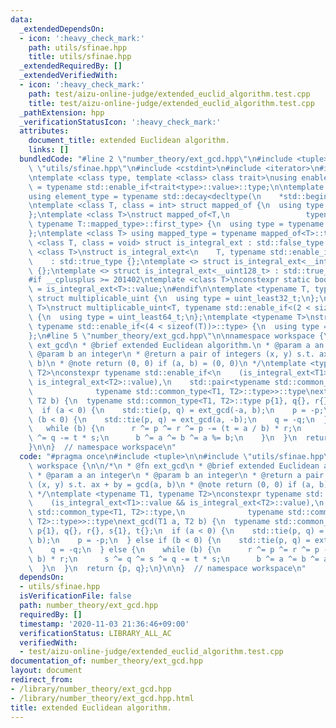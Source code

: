 ```yaml
---
data:
  _extendedDependsOn:
  - icon: ':heavy_check_mark:'
    path: utils/sfinae.hpp
    title: utils/sfinae.hpp
  _extendedRequiredBy: []
  _extendedVerifiedWith:
  - icon: ':heavy_check_mark:'
    path: test/aizu-online-judge/extended_euclid_algorithm.test.cpp
    title: test/aizu-online-judge/extended_euclid_algorithm.test.cpp
  _pathExtension: hpp
  _verificationStatusIcon: ':heavy_check_mark:'
  attributes:
    document_title: extended Euclidean algorithm.
    links: []
  bundledCode: "#line 2 \"number_theory/ext_gcd.hpp\"\n#include <tuple>\n\n#line 2\
    \ \"utils/sfinae.hpp\"\n#include <cstdint>\n#include <iterator>\n#include <type_traits>\n\
    \ntemplate <class type, template <class> class trait>\nusing enable_if_trait_type\
    \ = typename std::enable_if<trait<type>::value>::type;\n\ntemplate <class Container>\n\
    using element_type = typename std::decay<decltype(\n    *std::begin(std::declval<Container&>()))>::type;\n\
    \ntemplate <class T, class = int> struct mapped_of {\n  using type = element_type<T>;\n\
    };\ntemplate <class T>\nstruct mapped_of<T,\n                 typename std::pair<int,\
    \ typename T::mapped_type>::first_type> {\n  using type = typename T::mapped_type;\n\
    };\ntemplate <class T> using mapped_type = typename mapped_of<T>::type;\n\ntemplate\
    \ <class T, class = void> struct is_integral_ext : std::false_type {};\ntemplate\
    \ <class T>\nstruct is_integral_ext<\n    T, typename std::enable_if<std::is_integral<T>::value>::type>\n\
    \    : std::true_type {};\ntemplate <> struct is_integral_ext<__int128_t> : std::true_type\
    \ {};\ntemplate <> struct is_integral_ext<__uint128_t> : std::true_type {};\n\
    #if __cplusplus >= 201402\ntemplate <class T>\nconstexpr static bool is_integral_ext_v\
    \ = is_integral_ext<T>::value;\n#endif\n\ntemplate <typename T, typename = void>\
    \ struct multiplicable_uint {\n  using type = uint_least32_t;\n};\ntemplate <typename\
    \ T>\nstruct multiplicable_uint<T, typename std::enable_if<(2 < sizeof(T))>::type>\
    \ {\n  using type = uint_least64_t;\n};\ntemplate <typename T>\nstruct multiplicable_uint<T,\
    \ typename std::enable_if<(4 < sizeof(T))>::type> {\n  using type = __uint128_t;\n\
    };\n#line 5 \"number_theory/ext_gcd.hpp\"\n\nnamespace workspace {\n\n/*\n * @fn\
    \ ext_gcd\n * @brief extended Euclidean algorithm.\n * @param a an integer\n *\
    \ @param b an integer\n * @return a pair of integers (x, y) s.t. ax + by = gcd(a,\
    \ b)\n * @note return (0, 0) if (a, b) = (0, 0)\n */\ntemplate <typename T1, typename\
    \ T2>\nconstexpr typename std::enable_if<\n    (is_integral_ext<T1>::value &&\
    \ is_integral_ext<T2>::value),\n    std::pair<typename std::common_type<T1, T2>::type,\n\
    \              typename std::common_type<T1, T2>::type>>::type\next_gcd(T1 a,\
    \ T2 b) {\n  typename std::common_type<T1, T2>::type p{1}, q{}, r{}, s{1}, t{};\n\
    \  if (a < 0) {\n    std::tie(p, q) = ext_gcd(-a, b);\n    p = -p;\n  } else if\
    \ (b < 0) {\n    std::tie(p, q) = ext_gcd(a, -b);\n    q = -q;\n  } else {\n \
    \   while (b) {\n      r ^= p ^= r ^= p -= (t = a / b) * r;\n      s ^= q ^= s\
    \ ^= q -= t * s;\n      b ^= a ^= b ^= a %= b;\n    }\n  }\n  return {p, q};\n\
    }\n\n}  // namespace workspace\n"
  code: "#pragma once\n#include <tuple>\n\n#include \"utils/sfinae.hpp\"\n\nnamespace\
    \ workspace {\n\n/*\n * @fn ext_gcd\n * @brief extended Euclidean algorithm.\n\
    \ * @param a an integer\n * @param b an integer\n * @return a pair of integers\
    \ (x, y) s.t. ax + by = gcd(a, b)\n * @note return (0, 0) if (a, b) = (0, 0)\n\
    \ */\ntemplate <typename T1, typename T2>\nconstexpr typename std::enable_if<\n\
    \    (is_integral_ext<T1>::value && is_integral_ext<T2>::value),\n    std::pair<typename\
    \ std::common_type<T1, T2>::type,\n              typename std::common_type<T1,\
    \ T2>::type>>::type\next_gcd(T1 a, T2 b) {\n  typename std::common_type<T1, T2>::type\
    \ p{1}, q{}, r{}, s{1}, t{};\n  if (a < 0) {\n    std::tie(p, q) = ext_gcd(-a,\
    \ b);\n    p = -p;\n  } else if (b < 0) {\n    std::tie(p, q) = ext_gcd(a, -b);\n\
    \    q = -q;\n  } else {\n    while (b) {\n      r ^= p ^= r ^= p -= (t = a /\
    \ b) * r;\n      s ^= q ^= s ^= q -= t * s;\n      b ^= a ^= b ^= a %= b;\n  \
    \  }\n  }\n  return {p, q};\n}\n\n}  // namespace workspace\n"
  dependsOn:
  - utils/sfinae.hpp
  isVerificationFile: false
  path: number_theory/ext_gcd.hpp
  requiredBy: []
  timestamp: '2020-11-03 21:36:46+09:00'
  verificationStatus: LIBRARY_ALL_AC
  verifiedWith:
  - test/aizu-online-judge/extended_euclid_algorithm.test.cpp
documentation_of: number_theory/ext_gcd.hpp
layout: document
redirect_from:
- /library/number_theory/ext_gcd.hpp
- /library/number_theory/ext_gcd.hpp.html
title: extended Euclidean algorithm.
---
```

